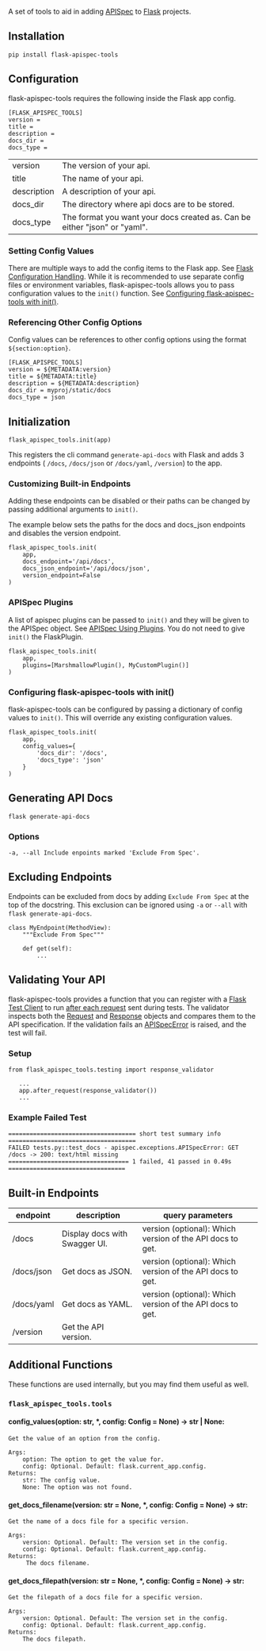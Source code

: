 
A set of tools to aid in adding [APISpec](https://apispec.readthedocs.io/en/latest/) to [Flask](https://palletsprojects.com/p/flask) projects.


## Installation

```
pip install flask-apispec-tools
```

## Configuration
flask-apispec-tools requires the following inside the Flask app config.
```
[FLASK_APISPEC_TOOLS]
version =
title =
description =
docs_dir =
docs_type =
```
|             |                                                                           |
|-------------|---------------------------------------------------------------------------|
| version     | The version of your api.                                                  |
| title       | The name of your api.                                                     |
| description | A description of your api.                                                |
| docs_dir    | The directory where api docs are to be stored.                            |
| docs_type   | The format you want your docs created as. Can be either "json" or "yaml". |

### Setting Config Values
There are multiple ways to add the config items to the Flask app. See [Flask Configuration Handling](https://flask.palletsprojects.com/en/2.2.x/config/). While it is recommended to use separate config files or environment variables, flask-apispec-tools allows you to pass configuration values to the `init()` function. See [Configuring flask-apispec-tools with init()](#configuring-flask-apispec-tools-with-init).

### Referencing Other Config Options
Config values can be references to other config options using the format `${section:option}`.
```
[FLASK_APISPEC_TOOLS]
version = ${METADATA:version}
title = ${METADATA:title}
description = ${METADATA:description}
docs_dir = myproj/static/docs
docs_type = json
```
## Initialization
```flask_apispec_tools.init(app)```

This registers the cli command `generate-api-docs` with Flask and adds 3 endpoints ( `/docs`, `/docs/json` or `/docs/yaml`, `/version`) to the app.

### Customizing Built-in Endpoints
Adding these endpoints can be disabled or their paths can be changed by passing additional arguments to `init()`.

The example below sets the paths for the docs and docs_json endpoints and disables the version endpoint.

```
flask_apispec_tools.init(
    app,
    docs_endpoint='/api/docs',
    docs_json_endpoint='/api/docs/json',
    version_endpoint=False
)
```
### APISpec Plugins
A list of apispec plugins can be passed to `init()` and they will be given to the APISpec object. See [APISpec Using Plugins](https://apispec.readthedocs.io/en/latest/using_plugins.html). You do not need to give `init()` the FlaskPlugin.
```
flask_apispec_tools.init(
    app,
    plugins=[MarshmallowPlugin(), MyCustomPlugin()]
)
```
### Configuring flask-apispec-tools with init()
flask-apispec-tools can be configured by passing a dictionary of config values to `init()`. This will override any existing configuration values.
```
flask_apispec_tools.init(
    app,
    config_values={
        'docs_dir': '/docs',
        'docs_type': 'json'
    }
)
```
## Generating API Docs
`flask generate-api-docs`

### Options
`-a, --all Include enpoints marked 'Exclude From Spec'.`

## Excluding Endpoints
Endpoints can be excluded from docs by adding `Exclude From Spec` at the top of the docstring. This exclusion can be ignored using `-a` or `--all` with `flask generate-api-docs`.
```
class MyEndpoint(MethodView):
    """Exclude From Spec"""

    def get(self):
        ...
```

## Validating Your API
flask-apispec-tools provides a function that you can register with a [Flask Test Client](https://flask.palletsprojects.com/en/2.2.x/testing/#sending-requests-with-the-test-client) to run [after each request](https://flask.palletsprojects.com/en/2.2.x/api/#flask.Blueprint.after_request) sent during tests. The validator inspects both the [Request](https://flask.palletsprojects.com/en/2.2.x/api/?#flask.Request) and [Response](https://flask.palletsprojects.com/en/2.2.x/api/?#flask.Response) objects and compares them to the API specification. If the validation fails an [APISpecError](https://apispec.readthedocs.io/en/latest/api_core.html#apispec.exceptions.APISpecError) is raised, and the test will fail.

### Setup
 ```
 from flask_apispec_tools.testing import response_validator

	...
	app.after_request(response_validator())
	...
 ```
### Example Failed Test
```
==================================== short test summary info ====================================
FAILED tests.py::test_docs - apispec.exceptions.APISpecError: GET /docs -> 200: text/html missing
================================== 1 failed, 41 passed in 0.49s =================================
```

## Built-in Endpoints
| endpoint   | description                   | query parameters                                          |
|------------|-------------------------------|-----------------------------------------------------------|
| /docs      | Display docs with Swagger UI. | version (optional): Which version of the API docs to get. |
| /docs/json | Get docs as JSON.             | version (optional): Which version of the API docs to get. |
| /docs/yaml | Get docs as YAML.             | version (optional): Which version of the API docs to get. |
| /version   | Get the API version.          |                                                           |

## Additional Functions
These functions are used internally, but you may find them useful as well.  
### `flask_apispec_tools.tools`
#### config_values(option: str, \*, config: Config = None) -> str | None:
```
Get the value of an option from the config.  

Args:  
	option: The option to get the value for. 
	config: Optional. Default: flask.current_app.config.  
Returns:  
	str: The config value. 
	None: The option was not found.
```

#### get_docs_filename(version: str = None, \*, config: Config = None) -> str:
```
Get the name of a docs file for a specific version.  

Args:  
	version: Optional. Default: The version set in the config. 
	config: Optional. Default: flask.current_app.config.  
Returns:  
	 The docs filename.
```

#### get_docs_filepath(version: str = None, \*, config: Config = None) -> str:
```  
Get the filepath of a docs file for a specific version.  
  
Args:  
	version: Optional. Default: The version set in the config. 
	config: Optional. Default: flask.current_app.config.  
Returns:  
	The docs filepath.
 ```
